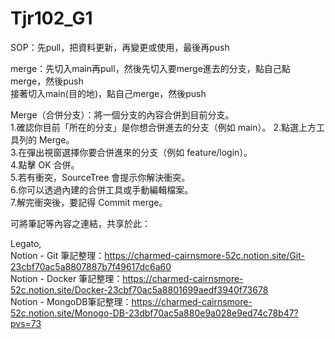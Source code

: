 # Tjr102_G1
SOP：先pull，把資料更新，再變更或使用，最後再push 

merge：先切入main再pull，然後先切入要merge進去的分支，點自己點merge，然後push  
接著切入main(目的地)，點自己merge，然後push  

 Merge（合併分支）：將一個分支的內容合併到目前分支。  
 1.確認你目前「所在的分支」是你想合併進去的分支（例如 main）。 
 2.點選上方工具列的 Merge。   
 3.在彈出視窗選擇你要合併進來的分支（例如 feature/login）。  
 4.點擊 OK 合併。  
 5.若有衝突，SourceTree 會提示你解決衝突。  
 6.你可以透過內建的合併工具或手動編輯檔案。  
 7.解完衝突後，要記得 Commit merge。   

可將筆記等內容之連結，共享於此：  

Legato,  
Notion - Git 筆記整理：https://charmed-cairnsmore-52c.notion.site/Git-23cbf70ac5a8807887b7f49617dc6a60  
Notion - Docker 筆記整理：https://charmed-cairnsmore-52c.notion.site/Docker-23cbf70ac5a8801699aedf3940f73678  
Notion - MongoDB筆記整理：https://charmed-cairnsmore-52c.notion.site/Monogo-DB-23dbf70ac5a880e9a028e9ed74c78b47?pvs=73  
